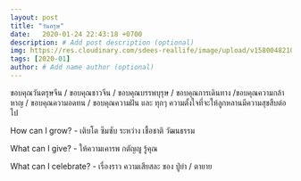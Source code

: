 ```yaml
---
layout: post
title: "วันตรุษ"
date:   2020-01-24 22:43:18 +0700
description: # Add post description (optional)
img: https://res.cloudinary.com/sdees-reallife/image/upload/v1580048210/IMG_0415.jpg # Add image post (optional)
tags: [2020-01]
author: # Add name author (optional)
---
```

ขอบคุณวันตรุษจีน / ขอบคุณชาวจีน / ขอบคุณบรรพบุรุษ / ขอบคุณการเดินทาง /ขอบคุณความกล้าหาญ / ขอบคุณความอดทน / ขอบคุณความฝัน และ ทุกๆ ความตั้งใจที่จะให้ลูกหลานมีความสุขสืบต่อไป

<i class="fa fa-child" style="color:plum"></i>

How can I grow? - เติบโต ซึมซับ ระหว่าง เชื้อชาติ วัฒนธรรม

What can I give? - ให้ความเคารพ กตัญญู รู้คุณ

What can I celebrate? - เรื่องราว ความเสียสละ ของ ปู่ย่า / ตายาย
